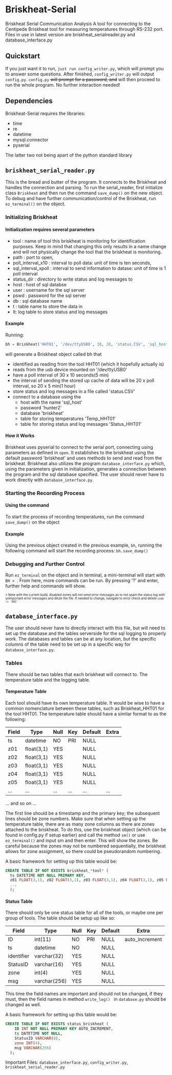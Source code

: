 # Briskheat-Serial
Briskheat Serial Communication Analysis
A tool for connecting to the Centipede Briskheat tool for measuring temperatures through RS-232 port. 
Files in use in latest version are briskheat_serialreader.py and database_interface.py

## Quickstart
If you just want it to run, ```just run config_writer.py```, which will prompt you to answer some questions. After finished, ```config_writer.py``` will output ```config.py```. ```config.py``` ~~will prompt for a password, and~~ will then proceed to run the whole program. No further interaction needed!

## Dependencies
Briskheat-Serial requires the libraries:
- time
- re
- datetime
- mysql.connector
- pyserial

The latter two not being apart of the python standard library

## ```briskheat_serial_reader.py```
This is the bread and butter of the program. It connects to the Briskheat and handles the connection and parsing.
To run the serial_reader, first initialize class ```Briskheat``` and then run the command ```save_dump()``` on the new object.
To debug and have further communication/control of the Briskheat, run ```ez_terminal()``` on the object.

### Initializing Briskheat
#### Initialization requires several parameters
- tool : name of tool this briskheat is monitoring for identification purposes. Keep in mind that changing this only results in a name change and will not physically change the tool that the briskheat is monitoring.
- path : port to open,
- poll_interval_x10 : interval to poll data: unit of time is ten seconds,
- sql_interval_xpoll : interval to send information to datase: unit of time is 1 poll interval
- status_dir : directory to write status and log messages to
- host : host of sql databse
- user : username for the sql server
- pswd : password for the sql server
- db : sql database name
- t : table name to store the data in
- lt: log table to store status and log messages

#### Example
Running: 
```python
bh = Briskheat('HHT01', '/dev/ttyUSB0', 30, 20, 'status.CSV', 'sql_host', 'user1', 'hunter2', 'briskheat', 'Temp_HHT01', 'Status_HHT01')
```
will generate a Briskheat object called bh that
- identified as reading from the tool HHT01 (which it hopefully actually is)
- reads from the usb device mounted on '/dev/ttyUSB0'
- have a poll interval of 30 x 10 seconds(5 min)
- the interval of sending the stored up cache of data will be 20 x poll interval, so 20 x 5 min(1 hour)
- store status and log messages in a file called 'status.CSV'
- connect to a database using the
  - host with the name 'sql_host'
  - password 'hunter2'
  - database 'briskheat'
  - table for storing temperatures 'Temp_HHT01'
  - table for storing status and log messages 'Status_HHT01'
  
#### How it Works
Briskheat uses pyserial to connect to the serial port, connecting using parameters as defined in ```open```. It establishes to the briskheat using the default password 'briskheat' and uses methods to send and read from the briskheat.
Briskheat also utilizes the program ```database_interface.py``` which, using the parameters given in initialization, generates a connection between the program and the sql database specified. The user should never have to work directly with ```database_interface.py```.
  
### Starting the Recording Process
#### Using the command
To start the process of recording temperatures, run the command ```save_dump()``` on the object
#### Example
Using the previous object created in the previous example, ```bh```, running the following command will start the recording process:
```bh.save_dump()```

### Debugging and Further Control
Run ```ez_terminal``` on the object and in terminal, a mini-terminal will start with ```BH > ```. From here, more commands can be run. By pressing '?' and enter, further help and commands will show.

<sub><sup>> Note with the current build, disabled zones will not send error messages as to not spam the status log with unimportant error messages and dilute the file. If needed to change, navigate to error check and delete ```code != '001'```</sup></sub>

## ```database_interface.py```
The user should never have to directly interact with this file, but will need to set up the database and the tables serverside for the sql logging to properly work. The databases and tables can be at any location, but the specific columns of the table need to be set up in a specific way for ```database_interface.py```.

### Tables
There should be two tables that each briskheat will connect to. The temperature table and the logging table.

#### Temperature Table
Each tool should have its own temperature table. It would be wise to have a common nomenclature between these tables, such as Briskheat_HHT01 for the tool HHT01. The temperature table should have a similar format to as the following:

| Field | Type       | Null | Key | Default | Extra |
| --- | --- | --- | --- | --- | --- |
| ts    | datetime   | NO   | PRI | NULL    |       |
| z01   | float(3,1) | YES  |     | NULL    |       |
| z02   | float(3,1) | YES  |     | NULL    |       |
| z03   | float(3,1) | YES  |     | NULL    |       |
| z04   | float(3,1) | YES  |     | NULL    |       |
| z05   | float(3,1) | YES  |     | NULL    |       |
| ... | ... | ... | ... | ... | ...|

... and so on ...

The first line should be a timestamp and the primary key; the subsequent lines should be zone numbers. Make sure that when setting up the temperature table, there are as many zone columns as there are zones attached to the briskheat. To do this, use the briskheat object (which can be found in config.py if setup earlier) and call the method ```sm()``` or use ```ez_terminal()``` and input sm and then enter. This will show the zones. Be careful because the zones may not be numbered sequentially, the briskheat allows for zone assignment, so there could be pseudorandom numbering.

A basic framework for setting up this table would be:
```sql
CREATE TABLE IF NOT EXISTS briskheat_*tool* (
  ts DATETIME NOT NULL PRIMARY KEY,
  z01 FLOAT(3,1), z02 FLOAT(3,1), z03 FLOAT(3,1), z04 FLOAT(3,1), z05 FLOAT(3,1),
  ...
  );
 ```

#### Status Table
There should only be one status table for all of the tools, or maybe one per group of tools. The table should be setup up like so:

| Field      | Type         | Null | Key | Default | Extra          |
|----------- | ------------ | ---- | --- | ------- | -------------- |
| ID         | int(11)      | NO   | PRI | NULL    | auto_increment |
| ts         | datetime     | NO   |     | NULL    |                |
| identifier | varchar(32)  | YES  |     | NULL    |                |
| StatusID   | varchar(16)  | YES  |     | NULL    |                |
| zone       | int(4)       | YES  |     | NULL    |                |
| msg        | varchar(256) | YES  |     | NULL    |                |

This time the field names are important and should not be changed, if they must, then the field names in method ```write_log() ``` in ```database.py``` should be changed as well.

A basic framework for setting up this table would be:
```sql
CREATE TABLE IF NOT EXISTS status_briskheat (
	ID INT NOT NULL PRIMARY KEY AUTO_INCREMENT,
	ts DATETIME NOT NULL,
	StatusID VARCHAR(8),
	zone INT(4),
	msg VARCHAR(256)
  );
 ```
Important Files: ```database_interface.py```, ```config_writer.py```, ```briskheat_serial_reader.py```
